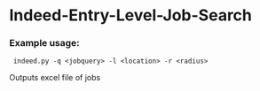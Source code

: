 # Indeed-Entry-Level-Job-Search
### Example usage:
```
 indeed.py -q <jobquery> -l <location> -r <radius> 
```
Outputs excel file of jobs